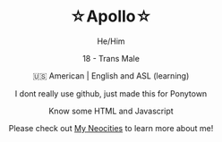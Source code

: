 <h1 align="center"> ☆Apollo☆ </h1>
<div>
  <p align="center">He/Him
  
  <p align="center">18 - Trans Male
  
  <p align="center">🇺🇸 American | English and ASL (learning)
  
  <p align="center">I dont really use github, just made this for Ponytown
  
  <p align="center">Know some HTML and Javascript 
  
  <p align="center">Please check out <a href="https://ace-attorney.neocities.org/">My Neocities</a> to learn more about me!

<!--
**RussiaHetalia/RussiaHetalia** is a ✨ _special_ ✨ repository because its `README.md` (this file) appears on your GitHub profile.

Here are some ideas to get you started:

- 🔭 I’m currently working on ...
- 🌱 I’m currently learning ...
- 👯 I’m looking to collaborate on ...
- 🤔 I’m looking for help with ...
- 💬 Ask me about ...
- 📫 How to reach me: ...
- 😄 Pronouns: ...
- ⚡ Fun fact: ...
-->
